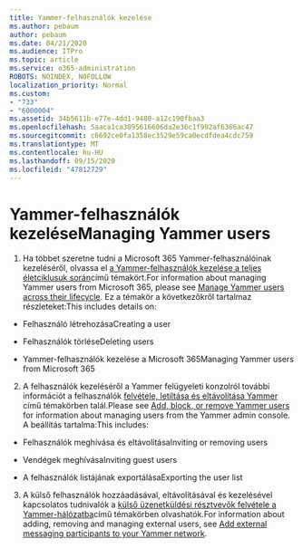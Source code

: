 ```yaml
---
title: Yammer-felhasználók kezelése
ms.author: pebaum
author: pebaum
ms.date: 04/21/2020
ms.audience: ITPro
ms.topic: article
ms.service: o365-administration
ROBOTS: NOINDEX, NOFOLLOW
localization_priority: Normal
ms.custom:
- "733"
- "6000004"
ms.assetid: 34b5611b-e77e-4dd1-9480-a12c190fbaa3
ms.openlocfilehash: 5aaca1ca3095616606da2e36c1f992af6366ac47
ms.sourcegitcommit: c6692ce0fa1358ec3529e59ca0ecdfdea4cdc759
ms.translationtype: MT
ms.contentlocale: hu-HU
ms.lasthandoff: 09/15/2020
ms.locfileid: "47812729"
---
```

# <a name="managing-yammer-users"></a><span data-ttu-id="d255e-102">Yammer-felhasználók kezelése</span><span class="sxs-lookup"><span data-stu-id="d255e-102">Managing Yammer users</span></span>

1. <span data-ttu-id="d255e-103">Ha többet szeretne tudni a Microsoft 365 Yammer-felhasználóinak kezeléséről, olvassa el [a Yammer-felhasználók kezelése a teljes életciklusuk során](https://docs.microsoft.com/yammer/manage-yammer-users/manage-users-across-their-lifecycle)című témakört.</span><span class="sxs-lookup"><span data-stu-id="d255e-103">For information about managing Yammer users from Microsoft 365, please see [Manage Yammer users across their lifecycle](https://docs.microsoft.com/yammer/manage-yammer-users/manage-users-across-their-lifecycle).</span></span> <span data-ttu-id="d255e-104">Ez a témakör a következőkről tartalmaz részleteket:</span><span class="sxs-lookup"><span data-stu-id="d255e-104">This includes details on:</span></span>

  - <span data-ttu-id="d255e-105">Felhasználó létrehozása</span><span class="sxs-lookup"><span data-stu-id="d255e-105">Creating a user</span></span>

  - <span data-ttu-id="d255e-106">Felhasználók törlése</span><span class="sxs-lookup"><span data-stu-id="d255e-106">Deleting users</span></span>

  - <span data-ttu-id="d255e-107">Yammer-felhasználók kezelése a Microsoft 365</span><span class="sxs-lookup"><span data-stu-id="d255e-107">Managing Yammer users from Microsoft 365</span></span>

2. <span data-ttu-id="d255e-108">A felhasználók kezeléséről a Yammer felügyeleti konzolról további információt a felhasználók [felvétele, letiltása és eltávolítása Yammer](https://alchemyportal.azurewebsites.net/Rule/ManageYammer%20users%20across%20their%20lifecycle%20from%20Office%20365) című témakörben talál.</span><span class="sxs-lookup"><span data-stu-id="d255e-108">Please see [Add, block, or remove Yammer users](https://alchemyportal.azurewebsites.net/Rule/ManageYammer%20users%20across%20their%20lifecycle%20from%20Office%20365) for information about managing users from the Yammer admin console.</span></span> <span data-ttu-id="d255e-109">A beállítás tartalma:</span><span class="sxs-lookup"><span data-stu-id="d255e-109">This includes:</span></span>

  - <span data-ttu-id="d255e-110">Felhasználók meghívása és eltávolítása</span><span class="sxs-lookup"><span data-stu-id="d255e-110">Inviting or removing users</span></span>

  - <span data-ttu-id="d255e-111">Vendégek meghívása</span><span class="sxs-lookup"><span data-stu-id="d255e-111">Inviting guest users</span></span>

  - <span data-ttu-id="d255e-112">A felhasználók listájának exportálása</span><span class="sxs-lookup"><span data-stu-id="d255e-112">Exporting the user list</span></span>

3. <span data-ttu-id="d255e-113">A külső felhasználók hozzáadásával, eltávolításával és kezelésével kapcsolatos tudnivalók a [külső üzenetküldési résztvevők felvétele a Yammer-hálózatba](https://docs.microsoft.com/yammer/work-with-external-users/add-external-participants)című témakörben olvashatók.</span><span class="sxs-lookup"><span data-stu-id="d255e-113">For information about adding, removing and managing external users, see [Add external messaging participants to your Yammer network](https://docs.microsoft.com/yammer/work-with-external-users/add-external-participants).</span></span>
